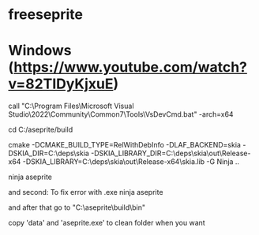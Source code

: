 # freeseprite


# Windows (https://www.youtube.com/watch?v=82TIDyKjxuE)

call "C:\Program Files\Microsoft Visual Studio\2022\Community\Common7\Tools\VsDevCmd.bat" -arch=x64

cd C:/aseprite/build

cmake -DCMAKE_BUILD_TYPE=RelWithDebInfo -DLAF_BACKEND=skia -DSKIA_DIR=C:\deps\skia -DSKIA_LIBRARY_DIR=C:\deps\skia\out\Release-x64 -DSKIA_LIBRARY=C:\deps\skia\out\Release-x64\skia.lib -G Ninja ..

ninja aseprite

and second: To fix error with .exe
ninja aseprite

and after that go to "C:\aseprite\build\bin"

copy 'data' and 'aseprite.exe' to clean folder when you want
